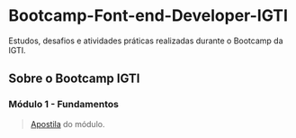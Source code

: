 # Bootcamp-Font-end-Developer-IGTI

Estudos, desafios e atividades práticas realizadas durante o Bootcamp da IGTI.

## Sobre o Bootcamp IGTI

### Módulo 1 - Fundamentos

> [Apostila](https://drive.google.com/file/d/1dwTGBVSNEy7TQLMuYC9QJnZEJuWXkvSl/view?usp=sharing) do módulo.


